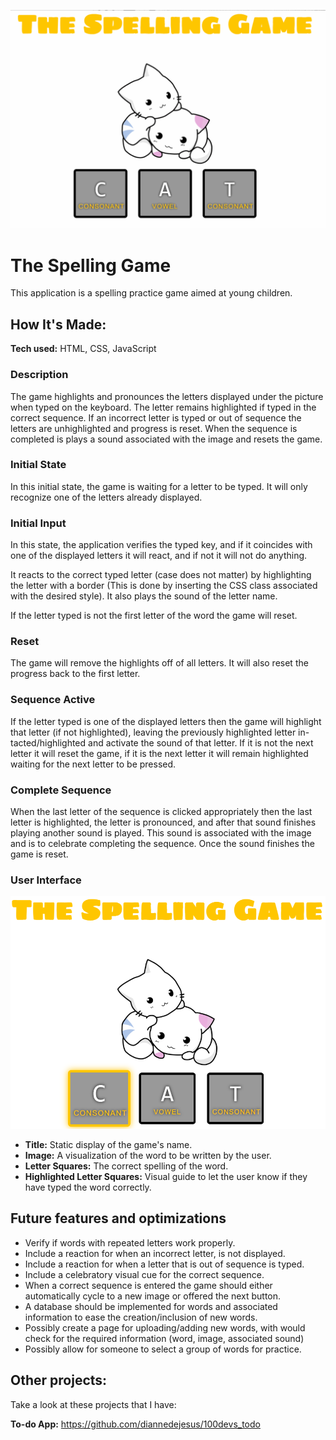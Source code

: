 
![Demo of the game](https://github.com/diannedejesus/spellinggame/blob/main/spellinggamedemo.gif)
# The Spelling Game
This application is a spelling practice game aimed at young children.

## How It's Made:

**Tech used:** HTML, CSS, JavaScript

### Description
The game highlights and pronounces the letters displayed under the picture when typed on the keyboard. The letter remains highlighted if typed in the correct sequence. If an incorrect letter is typed or out of sequence the letters are unhighlighted and progress is reset. When the sequence is completed is plays a sound associated with the image and resets the game.

### Initial State
In this initial state, the game is waiting for a letter to be typed. It will only recognize one of the letters already displayed.

### Initial Input
In this state, the application verifies the typed key, and if it coincides with one of the displayed letters it will react, and if not it will not do anything.

It reacts to the correct typed letter (case does not matter) by highlighting the letter with a border (This is done by inserting the CSS class associated with the desired style). It also plays the sound of the letter name.

If the letter typed is not the first letter of the word the game will reset.

### Reset
The game will remove the highlights off of all letters. It will also reset the progress back to the first letter.

### Sequence Active
If the letter typed is one of the displayed letters then the game will highlight that letter (if not highlighted), leaving the previously highlighted letter in-tacted/highlighted and activate the sound of that letter. If it is not the next letter it will reset the game, if it is the next letter it will remain highlighted waiting for the next letter to be pressed.

### Complete Sequence
When the last letter of the sequence is clicked appropriately then the last letter is highlighted, the letter is pronounced, and after that sound finishes playing another sound is played. This sound is associated with the image and is to celebrate completing the sequence. Once the sound finishes the game is reset.

### User Interface
![Image of interface](https://github.com/diannedejesus/spellinggame/blob/main/spellinggame.PNG)
- **Title:** Static display of the game's name.
- **Image:** A visualization of the word to be written by the user.
- **Letter Squares:** The correct spelling of the word.
- **Highlighted Letter Squares:** Visual guide to let the user know if they have typed the word correctly.

## Future features and optimizations
- Verify if words with repeated letters work properly.
- Include a reaction for when an incorrect letter, is not displayed.
- Include a reaction for when a letter that is out of sequence is typed.
- Include a celebratory visual cue for the correct sequence.
- When a correct sequence is entered the game should either automatically cycle to a new image or offered the next button.
- A database should be implemented for words and associated information to ease the creation/inclusion of new words.
- Possibly create a page for uploading/adding new words, with would check for the required information (word, image, associated sound)
- Possibly allow for someone to select a group of words for practice.

## Other projects:
Take a look at these projects that I have:

**To-do App:** https://github.com/diannedejesus/100devs_todo
